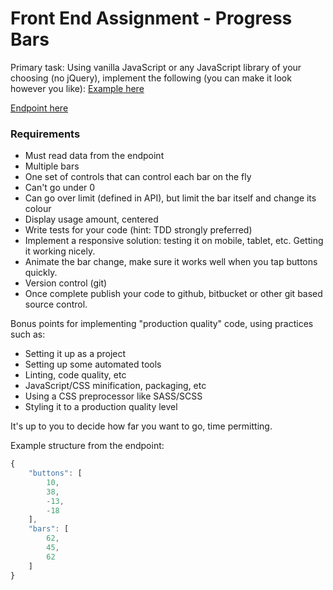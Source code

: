 # Front End Assignment - Progress Bars
Primary task: Using vanilla JavaScript or any JavaScript library of your choosing (no jQuery), implement the following (you can make it look however you like):
[Example here](/progress-bars-demo.ogv)

[Endpoint here](/bars)

### Requirements
* Must read data from the endpoint 
* Multiple bars
* One set of controls that can control each bar on the fly
* Can't go under 0
* Can go over limit (defined in API), but limit the bar itself and change its colour
* Display usage amount, centered
* Write tests for your code (hint: TDD strongly preferred)
* Implement a responsive solution: testing it on mobile, tablet, etc. Getting it working nicely.
* Animate the bar change, make sure it works well when you tap buttons quickly.
* Version control (git)
* Once complete publish your code to github, bitbucket or other git based source control.

Bonus points for implementing "production quality" code, using practices such as:

* Setting it up as a project
* Setting up some automated tools
* Linting, code quality, etc
* JavaScript/CSS minification, packaging, etc
* Using a CSS preprocessor like SASS/SCSS
* Styling it to a production quality level

It's up to you to decide how far you want to go, time permitting.

Example structure from the endpoint:

```js
{  
    "buttons": [ 
        10,
        38,
        -13,
        -18
    ],
    "bars": [
        62,
        45,
        62
    ]
}
```
